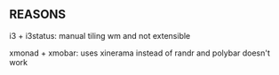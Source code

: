 ## REASONS

i3 + i3status: manual tiling wm and not extensible

xmonad + xmobar: uses xinerama instead of randr and polybar doesn't work

